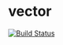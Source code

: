 # vector
[![Build Status](https://travis-ci.org/NeverMore27/vector_back.svg?branch=master)](https://travis-ci.org/NeverMore27/vector_back)
